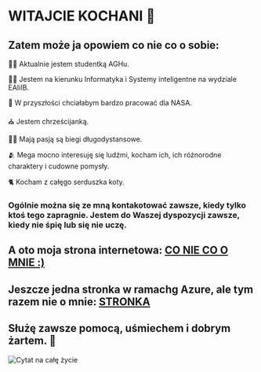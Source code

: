 # WITAJCIE KOCHANI 👋

## Zatem może ja opowiem co nie co o sobie:

:woman_teacher: Aktualnie jestem studentką AGHu.

:woman_student:	 Jestem na kierunku Informatyka i Systemy inteligentne na wydziale EAIiIB.

🔭 W przyszłości chciałabym bardzo pracować dla NASA.

:church:	Jestem chrześcijanką.

:running_woman:	Mają pasją są biegi długodystansowe.

:people_hugging: Mega mocno interesuję się ludźmi, kocham ich, ich różnorodne charaktery i cudowne pomysły.

:cat2:	Kocham z całęgo serduszka koty.

### Ogólnie można się ze mną kontakotować zawsze, kiedy tylko ktoś tego zapragnie. Jestem do Waszej dyspozycji zawsze, kiedy nie śpię lub się nie uczę. 

## A oto moja strona internetowa: [CO NIE CO O MNIE :)](https://zuzanna414494.github.io/)

## Jeszcze jedna stronka w ramachg Azure, ale tym razem nie o mnie: [STRONKA](https://mojastronka.blob.core.windows.net/$web/index.html)

## Służę zawsze pomocą, uśmiechem i dobrym żartem. :white_heart:	

![Cytat na całę życie](https://dailyverses.net/images/pl/ubg/xl/efezjan-4-32-3.jpg)


